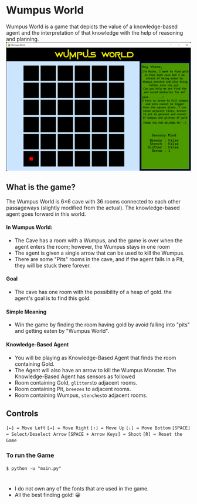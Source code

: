 # Wumpus World

Wumpus World is a game that depicts the value of a knowledge-based agent and the interpretation of that knowledge with the help of reasoning and planning.
![Wumpus World](https://raw.githubusercontent.com/BXtrmFrost/Wumpus-World/main/Assets/Images/Wumpus_world_inshot.png)

## What is the game?
The Wumpus World is 6×6 cave with 36 rooms connected to each other passageways (slightly modified from the actual). The knowledge-based agent goes forward in this world.
#### In Wumpus World:
 - The Cave has a room with a Wumpus, and the game is over when the agent enters the room; however, the Wumpus stays in one room
 - The agent is given a single arrow that can be used to kill the Wumpus.
 - There are some "Pits" rooms in the cave, and if the agent falls in a Pit, they will be stuck there forever.

#### Goal
 - The cave has one room with the possibility of a heap of gold. the agent's goal is to find this gold.
#### Simple Meaning
 - Win the game by finding the room having gold by avoid falling into "pits" and getting eaten by "Wumpus World".
#### Knowledge-Based Agent
 - You will be playing as Knowledge-Based Agent that finds the room containing Gold. 
 - The Agent will also have an arrow to kill the Wumpus Monster.
The Knowledge-Based Agent has sensors as followed
 - Room containing Gold, `glitters`to adjacent rooms.
 - Room containing Pit, `breezes` to adjacent rooms.
 - Room containing Wumpus, `stenches`to adjacent rooms.

## Controls
`[←] = Move Left`
`[→] = Move Right`
`[↑] = Move Up`
`[↓] = Move Bottom`
`[SPACE] = Select/Deselect Arrow`
`[SPACE + Arrow Keys] = Shoot`
`[R] = Reset the Game`

### To run the Game
```
$ python -u "main.py"
```

#
- I do not own any of the fonts that are used in the game.
- All the best finding gold! 😀
